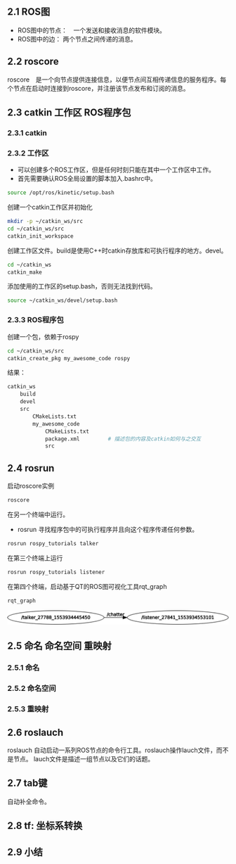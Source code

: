 

## 2.1 ROS图
* ROS图中的节点：　一个发送和接收消息的软件模块。
* ROS图中的边：   两个节点之间传递的消息。



## 2.2 roscore
roscore　是一个向节点提供连接信息，以便节点间互相传递信息的服务程序。每个节点在启动时连接到roscore，并注册该节点发布和订阅的消息。


## 2.3 catkin 工作区 ROS程序包
### 2.3.1 catkin

### 2.3.2 工作区
* 可以创建多个ROS工作区，但是任何时刻只能在其中一个工作区中工作。
* 首先需要确认ROS全局设置的脚本加入.bashrc中。
```bash 
source /opt/ros/kinetic/setup.bash
```

创建一个catkin工作区并初始化
```bash
mkdir -p ~/catkin_ws/src
cd ~/catkin_ws/src
catkin_init_workspace
```


创建工作区文件。build是使用C++时catkin存放库和可执行程序的地方。devel。
```bash
cd ~/catkin_ws
catkin_make
```

添加使用的工作区的setup.bash，否则无法找到代码。
```bash
source ~/catkin_ws/devel/setup.bash
```


### 2.3.3 ROS程序包
创建一个包，依赖于rospy
```bash
cd ~/catkin_ws/src
catkin_create_pkg my_awesome_code rospy
```
结果：
```bash
catkin_ws
    build
    devel
    src
        CMakeLists.txt
        my_awesome_code
            CMakeLists.txt
            package.xml         # 描述包的内容及catkin如何与之交互
            src
```




## 2.4 rosrun

启动roscore实例
```bash
roscore
```

在另一个终端中运行。
* rosrun  寻找程序包中的可执行程序并且向这个程序传递任何参数。
```bash
rosrun rospy_tutorials talker
```

在第三个终端上运行
```bash
rosrun rospy_tutorials listener
```

在第四个终端，启动基于QT的ROS图可视化工具rqt_graph
```bash
rqt_graph
```
![](rosgraph.png)



## 2.5 命名 命名空间 重映射
### 2.5.1 命名

### 2.5.2 命名空间

### 2.5.3 重映射


## 2.6 roslauch
roslauch  自动启动一系列ROS节点的命令行工具。roslauch操作lauch文件，而不是节点。
lauch文件是描述一组节点以及它们的话题。



## 2.7 tab键
自动补全命令。

## 2.8 tf: 坐标系转换


## 2.9 小结



